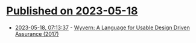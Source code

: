 # [Published on 2023-05-18](index.md)

* [2023-05-18, 07:13:37](https://lobste.rs/s/osp4fs/wyvern_language_for_usable_design_driven) - [Wyvern: A Language for Usable Design Driven Assurance (2017)](https://github.com/wyvernlang/wyvern/wiki/Wyvern:-A-Language-for-Usable-Design-Driven-Assurance/6b99464b4609dfba2d81157da175bf30b71e925f)

